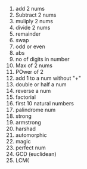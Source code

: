 1. add 2 nums
2. Subtract 2 nums
3. muliply 2 nums
4. divide 2 nums
5. remainder
6. swap
7. odd or even
8. abs
9. no of digits in number
10. Max of 2 nums
11. POwer of 2
12. add 1 to a num without "+"
13. double or half a num
14. reverse a num
15. factorial
16. first 10 natural numbers
17. palindrome num
18. strong
19. armstrong
20. harshad
21. automorphic
22. magic
23. perfect num
24. GCD (euclidean)
25. LCM(

